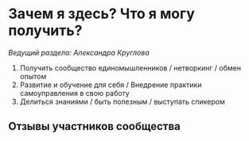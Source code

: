# Зачем я здесь? Что я могу получить?
*Ведущий раздела: Александра Круглова*

1. Получить сообщество единомышленников / нетворкинг / обмен опытом
2. Развитие и обучение для себя / Внедрение практики самоуправления в свою работу
3. Делиться знаниями / быть полезным / выступать спикером

## Отзывы участников сообщества
